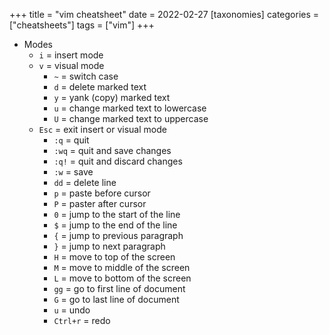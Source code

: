 +++
title = "vim cheatsheet"
date = 2022-02-27
[taxonomies]
categories = ["cheatsheets"]
tags = ["vim"]
+++

* Modes
  * `i` = insert mode
  * `v` = visual mode
    * `~` = switch case
    * `d` = delete marked text
    * `y` = yank (copy) marked text 
    * `u` = change marked text to lowercase
    * `U` = change marked text to uppercase
  * `Esc` = exit insert or visual mode
    * `:q` = quit
    * `:wq` = quit and save changes
    * `:q!` = quit and discard changes
    * `:w` = save
    * `dd` = delete line
    * `p` = paste before cursor
    * `P` = paster after cursor
    * `0` = jump to the start of the line
    * `$` = jump to the end of the line
    * `{` = jump to previous paragraph
    * `}` = jump to next paragraph
    * `H` = move to top of the screen
    * `M` = move to middle of the screen
    * `L` = move to bottom of the screen
    * `gg` = go to first line of document
    * `G` = go to last line of document
    * `u` = undo
    * `Ctrl+r` = redo